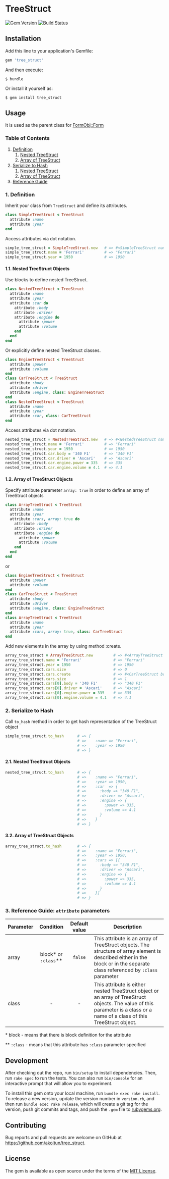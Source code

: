 # TreeStruct

[![Gem Version](https://badge.fury.io/rb/tree_struct.svg)](https://badge.fury.io/rb/tree_struct)
[![Build Status](https://travis-ci.com/akoltun/tree_struct.svg?branch=master)](https://travis-ci.com/akoltun/tree_struct)

## Installation

Add this line to your application's Gemfile:

```ruby
gem 'tree_struct'
```

And then execute:

    $ bundle

Or install it yourself as:

    $ gem install tree_struct

## Usage

It is used as the parent class for [FormObj::Form](https://github.com/akoltun/form_obj)

### Table of Contents

1. [Definition](#1-definition)
   1. [Nested TreeStruct](11-nested-tree-struct)
   2. [Array of TreeStruct](12-array-of-tree-struct)
2. [Serialize to Hash](2-serialize-to-hash)
   1. [Nested TreeStruct](21-nested-tree-struct)
   2. [Array of TreeStruct](22-array-of-tree-struct)
3. [Reference Guide](3-reference-guide-attribute-parameters)

### 1. Definition

Inherit your class from `TreeStruct` and define its attributes.

```ruby
class SimpleTreeStruct < TreeStruct
  attribute :name
  attribute :year
end
```

Access attributes via dot notation.

```ruby
simple_tree_struct = SimpleTreeStruct.new   # => #<SimpleTreeStruct name: nil, year: nil>
simple_tree_struct.name = 'Ferrari'         # => "Ferrari"
simple_tree_struct.year = 1950              # => 1950
```

#### 1.1. Nested TreeStruct Objects

Use blocks to define nested TreeStruct.

```ruby
class NestedTreeStruct < TreeStruct
  attribute :name
  attribute :year
  attribute :car do
    attribute :body
    attribute :driver
    attribute :engine do
      attribute :power
      attribute :volume
    end
  end
end
```

Or explicitly define nested TreeStruct classes.

```ruby
class EngineTreeStruct < TreeStruct
  attribute :power
  attribute :volume
end
class CarTreeStruct < TreeStruct
  attribute :body
  attribute :driver
  attribute :engine, class: EngineTreeStruct
end
class NestedTreeStruct < TreeStruct
  attribute :name
  attribute :year
  attribute :car, class: CarTreeStruct
end
```

Access attributes via dot notation.

```ruby
nested_tree_struct = NestedTreeStruct.new   # => #<NestedTreeStruct name: nil, year: nil, car: #<CarTreeStruct body: nil, driver: nil, engine: #<EngineTreeStruct power: nil, volume: nil, power: nil, volume: nil>, body: nil, driver: nil, engine: #<EngineTreeStruct power: nil, volume: nil, power: nil, volume: nil>>>
nested_tree_struct.name = 'Ferrari'         # => "Ferrari"
nested_tree_struct.year = 1950              # => 1950
nested_tree_struct.car.body = '340 F1'      # => "340 F1"
nested_tree_struct.car.driver = 'Ascari'    # => "Ascari"
nested_tree_struct.car.engine.power = 335   # => 335
nested_tree_struct.car.engine.volume = 4.1  # => 4.1
```

#### 1.2. Array of TreeStruct Objects

Specify attribute parameter `array: true` in order to define an array of TreeStruct objects

```ruby
class ArrayTreeStruct < TreeStruct
  attribute :name
  attribute :year
  attribute :cars, array: true do
    attribute :body
    attribute :driver
    attribute :engine do
      attribute :power
      attribute :volume
    end
  end
end
```

or

```ruby
class EngineTreeStruct < TreeStruct
  attribute :power
  attribute :volume
end
class CarTreeStruct < TreeStruct
  attribute :body
  attribute :driver
  attribute :engine, class: EngineTreeStruct
end
class ArrayTreeStruct < TreeStruct
  attribute :name
  attribute :year
  attribute :cars, array: true, class: CarTreeStruct
end
```

Add new elements in the array by using method :create.

```ruby
array_tree_struct = ArrayTreeStruct.new         # => #<ArrayTreeStruct name: nil, year: nil, cars: []>
array_tree_struct.name = 'Ferrari'              # => "Ferrari"
array_tree_struct.year = 1950                   # => 1950
array_tree_struct.cars.size 	                # => 0
array_tree_struct.cars.create                   # => #<CarTreeStruct body: nil, driver: nil, engine: #<EngineTreeStruct power: nil, volume: nil>>
array_tree_struct.cars.size 	                # => 1
array_tree_struct.cars[0].body = '340 F1'       # => "340 F1"
array_tree_struct.cars[0].driver = 'Ascari'     # => "Ascari"
array_tree_struct.cars[0].engine.power = 335    # => 335
array_tree_struct.cars[0].engine.volume = 4.1   # => 4.1
```

### 2. Serialize to Hash

Call `to_hash` method in order to get hash representation of the TreeStruct object

```ruby
simple_tree_struct.to_hash      # => {
                                # =>    :name => "Ferrari",
                                # =>    :year => 1950  
                                # => }
```

#### 2.1. Nested TreeStruct Objects

```ruby
nested_tree_struct.to_hash      # => {
                                # =>    :name => "Ferrari",
                                # =>    :year => 1950,
                                # =>    :car  => {
                                # =>      :body => "340 F1",
                                # =>      :driver => "Ascari",
                                # =>      :engine => {
                                # =>        :power => 335,
                                # =>        :volume => 4.1
                                # =>      }   
                                # =>    }
                                # => }
```

#### 3.2. Array of TreeStruct Objects

```ruby
array_tree_struct.to_hash       # => {
                                # =>    :name => "Ferrari",
                                # =>    :year => 1950,
                                # =>    :cars => [{
                                # =>      :body => "340 F1",
                                # =>      :driver => "Ascari",
                                # =>      :engine => {
                                # =>        :power => 335,
                                # =>        :volume => 4.1
                                # =>      }
                                # =>    }] 
                                # => }
```

### 3. Reference Guide: `attribute` parameters

| Parameter | Condition | Default value | Description |
| --- |:---:|:---:| --- |
| array | block* or `:class`** | `false` | This attribute is an array of TreeStruct objects. The structure of array element is described either in the block or in the separate class referenced by `:class` parameter |
| class | - | - | This attribute is either nested TreeStruct object or an array of TreeStruct objects. The value of this parameter is a class or a name of a class of this TreeStruct object. |
\* block - means that there is block definition for the attribute

\** `:class` - means that this attribute has `:class` parameter specified
## Development

After checking out the repo, run `bin/setup` to install dependencies. Then, run `rake spec` to run the tests. You can also run `bin/console` for an interactive prompt that will allow you to experiment.

To install this gem onto your local machine, run `bundle exec rake install`. To release a new version, update the version number in `version.rb`, and then run `bundle exec rake release`, which will create a git tag for the version, push git commits and tags, and push the `.gem` file to [rubygems.org](https://rubygems.org).

## Contributing

Bug reports and pull requests are welcome on GitHub at https://github.com/akoltun/tree_struct.

## License

The gem is available as open source under the terms of the [MIT License](https://opensource.org/licenses/MIT).
